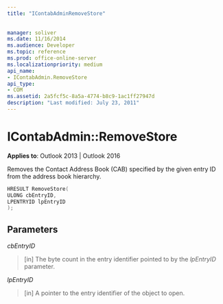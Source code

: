 ```yaml
---
title: "IContabAdminRemoveStore"
 
 
manager: soliver
ms.date: 11/16/2014
ms.audience: Developer
ms.topic: reference
ms.prod: office-online-server
ms.localizationpriority: medium
api_name:
- IContabAdmin.RemoveStore
api_type:
- COM
ms.assetid: 2a5fcf5c-8a5a-4774-b8c9-1ac1ff27947d
description: "Last modified: July 23, 2011"
---
```


# IContabAdmin::RemoveStore

  
  
**Applies to**: Outlook 2013 | Outlook 2016 
  
Removes the Contact Address Book (CAB) specified by the given entry ID from the address book hierarchy.
  
```cpp
HRESULT RemoveStore(
ULONG cbEntryID, 
LPENTRYID lpEntryID
);
```

## Parameters

 _cbEntryID_
  
> [in] The byte count in the entry identifier pointed to by the  _lpEntryID_ parameter. 
    
 _lpEntryID_
  
> [in] A pointer to the entry identifier of the object to open.
    

